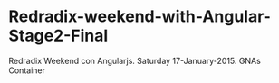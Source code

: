 # Redradix-weekend-with-Angular-Stage2-Final
Redradix Weekend con Angularjs. Saturday 17-January-2015. GNAs Container

